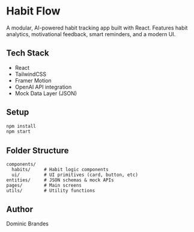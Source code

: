 # Habit Flow

A modular, AI-powered habit tracking app built with React. Features habit analytics, motivational feedback, smart reminders, and a modern UI.

## Tech Stack
- React
- TailwindCSS
- Framer Motion
- OpenAI API integration
- Mock Data Layer (JSON)

## Setup
```bash
npm install
npm start
```

## Folder Structure
```
components/
  habits/     # Habit logic components
  ui/         # UI primitives (card, button, etc)
entities/     # JSON schemas & mock APIs
pages/        # Main screens
utils/        # Utility functions
```

## Author
Dominic Brandes

